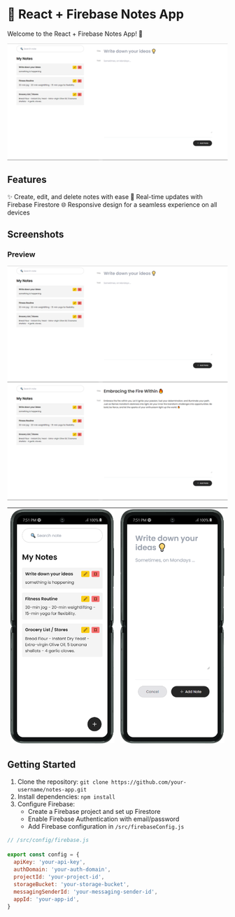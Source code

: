 # 📝 React + Firebase Notes App

Welcome to the React + Firebase Notes App! 🚀

![App Preview](/assets/1.png)

## Features

✨ Create, edit, and delete notes with ease
🔄 Real-time updates with Firebase Firestore
🌐 Responsive design for a seamless experience on all devices

## Screenshots

### Preview

![Preview](/assets/1.png)
![Preview](/assets/2.png)

| ![Preview](/assets/3.png) | ![Preview](/assets/4.png) |
| ------------------------------ | --------------------------- |

## Getting Started

1. Clone the repository: `git clone https://github.com/your-username/notes-app.git`
2. Install dependencies: `npm install`
3. Configure Firebase:
   - Create a Firebase project and set up Firestore
   - Enable Firebase Authentication with email/password
   - Add Firebase configuration in `/src/firebaseConfig.js`

```javascript
// /src/config/firebase.js

export const config = {
  apiKey: 'your-api-key',
  authDomain: 'your-auth-domain',
  projectId: 'your-project-id',
  storageBucket: 'your-storage-bucket',
  messagingSenderId: 'your-messaging-sender-id',
  appId: 'your-app-id',
}
```
